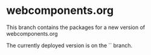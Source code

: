 # webcomponents.org

This branch contains the packages for a new version of webcomponents.org

The currently deployed version is on the `` branch.
